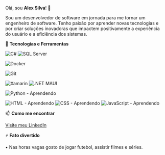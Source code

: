 Olá, sou __Alex Silva__! 👋

Sou um desenvolvedor de software em jornada para me tornar um engenheiro de software. Tenho paixão por aprender novas tecnologias e por criar soluções inovadoras que impactem positivamente a experiência do usuário e a eficiência dos sistemas.

🚀 __Tecnologias e Ferramentas__

![C#](https://img.shields.io/badge/C%23-239120?style=flat&logo=c-sharp&logoColor=white) ![SQL Server](https://img.shields.io/badge/SQL%20Server-0078D4?style=flat&logo=microsoft&logoColor=white)

![Docker](https://img.shields.io/badge/Docker-2496ED?style=flat&logo=docker&logoColor=white)

![Git](https://img.shields.io/badge/Git-F05032?style=flat&logo=git&logoColor=white)

![Xamarin](https://img.shields.io/badge/Xamarin-3498DB?style=flat&logo=xamarin&logoColor=white) ![.NET MAUI](https://img.shields.io/badge/.NET%20MAUI-512BD4?style=flat&logo=dotnet&logoColor=white)

![Python - Aprendendo](https://img.shields.io/badge/Python-Aprendendo-3776AB?style=flat&logo=python&logoColor=white)

![HTML - Aprendendo](https://img.shields.io/badge/HTML-Aprendendo-E34F26?style=flat&logo=html5&logoColor=white)
![CSS - Aprendendo](https://img.shields.io/badge/CSS-Aprendendo-1572B6?style=flat&logo=css3&logoColor=white)
![JavaScript - Aprendendo](https://img.shields.io/badge/JavaScript-Aprendendo-F7DF1E?style=flat&logo=javascript&logoColor=black)

📫 __Como me encontrar__

[Visite meu LinkedIn](http://linkedin.com/in/alex-s-a1ab6137)

⚡ __Fato divertido__

•	Nas horas vagas gosto de jogar futebol, assistir filmes e séries. 
